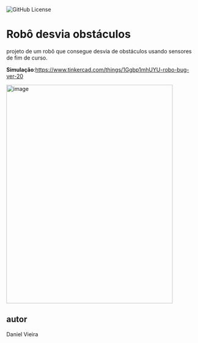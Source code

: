 ![GitHub License](https://img.shields.io/github/license/danielvdo/robo-desvia?style=plastic)

# Robô desvia obstáculos
projeto de um robô que consegue desvia de obstáculos usando sensores de fim de curso.

**Simulação**:https://www.tinkercad.com/things/1Ggbp1mhUYU-robo-bug-ver-20

<img width="435" height="570" alt="image" src="https://github.com/user-attachments/assets/aa0baca0-1386-45d0-b335-b76baf2152cb" />


## autor
Daniel Vieira
